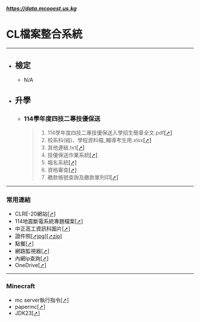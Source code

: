 ##### https://data.mcooest.us.kg

# CL檔案整合系統
---
- ## 檢定
  - N/A

- ## 升學
  - ### 114學年度四技二專技優保送
    > 1. 114學年度四技二專技優保送入學招生簡章全文.pdf[[➚]](https://data.mcooest.us.kg/114學年度四技二專技優保送/114學年度四技二專技優保送入學招生簡章全文.pdf)
    > 2. 校系科(組)、學程資料檔_輔導考生用.xlsx[[➚]](https://data.mcooest.us.kg/114學年度四技二專技優保送/校系科(組)、學程資料檔_輔導考生用.xlsx)
    > 3. 其他連結.txt[[➚]](https://data.mcooest.us.kg/114學年度四技二專技優保送/其他連結.txt)
    > 4. 技優保送作業系統[[➚]](https://www.jctv.ntut.edu.tw/enter42/skill/contents.php?academicYear=114&subId=167)
    > 5. 報名系統[[➚]](https://ent13.jctv.ntut.edu.tw/ExcEnter42/login.aspx)
    > 6. 資格審查[[➚]](https://ent13.jctv.ntut.edu.tw/Exc_RankQry/login.aspx)
    > 7. 繳款帳號查詢及繳款單列印[[➚]](https://ent13.jctv.ntut.edu.tw/Exc_CredQry/login.aspx)

---
### 常用連結
- CLRE-20網站[[➚]](https://clre20.mcooest.us.kg)
- 114地震斷電系統專題檔案[[➚]](https://github.com/clre20/Earthquake-power-system-2024-Topics)
- 中正高工資訊科圖片[[➚]](https://data.mcooest.us.kg/中正高工資訊科科網/中正高工.png)
- 證件照[[➚jpg]](https://data.mcooest.us.kg/%E8%AD%89%E4%BB%B6%E7%85%A7.jpg)[[➚zip]](https://data.mcooest.us.kg/%E8%AD%89%E4%BB%B6%E7%85%A7.zip)
- 點餐[[➚]](https://data.mcooest.us.kg/長興食堂/長興食堂.apk)
- 網路監視器[[➚]](https://uptime.mcooest.us.kg/dashboard)
- 內網ip查詢[[➚]](https://www.advanced-ip-scanner.com/tw/)
- OneDrive[[➚]](https://onedrive.live.com)

---
### Minecraft
- mc server執行指令[[➚]](https://data.mcooest.us.kg/mc-server/run.mc.server.cmd)
- papermc[[➚]](https://papermc.io/downloads/paper)
- JDK23[[➚]](https://download.oracle.com/java/23/latest/jdk-23_windows-x64_bin.exe)
